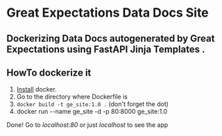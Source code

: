 # Great Expectations Data Docs Site

## Dockerizing Data Docs autogenerated by Great Expectations using FastAPI Jinja Templates . 

## HowTo dockerize it

1. [Install](https://www.docker.com/get-started) docker.
2. Go to the directory where Dockerfile is
3. `docker build -t ge_site:1.0 .` (don't forget the dot)
4. docker run --name ge_site -d -p 80:8000 ge_site:1.0

Done! Go to *localhost:80* or just *localhost* to see the app
